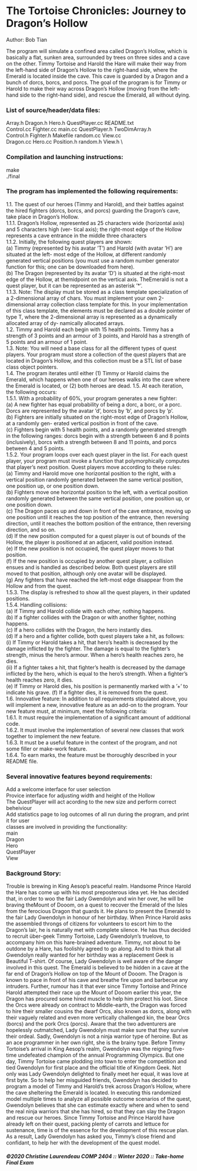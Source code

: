 # The Tortoise Chronicles: Journey to Dragon’s Hollow

Author: Bob Tian

The program will simulate a confined area called Dragon’s Hollow, which is basically a flat, sunken area,
surrounded by trees on three sides and a cave on the other. Timmy Tortoise and Harold the Hare will make
their way from the left-hand side of Dragon’s Hollow to the right-hand side, where the Emerald is located
inside the cave. This cave is guarded by a Dragon and a bunch of dorcs, borcs, and porcs.
The goal of the program is for Timmy or Harold to make their way across Dragon’s Hollow (moving from
the left-hand side to the right-hand side), and rescue the Emerald, all without dying.

### List of source/header/data files:

Array.h     Dragon.h    Hero.h      QuestPlayer.cc  README.txt \
Control.cc  Fighter.cc  main.cc     QuestPlayer.h   TwoDimArray.h \
Control.h   Fighter.h   Makefile    random.cc       View.cc \
Dragon.cc   Hero.cc     Position.h  random.h        View.h \


### Compilation and launching instructions:
make \
./final


### The program has implemented the following requirements:
1.1. The quest of our heroes (Timmy and Harold), and their battles against the hired fighters (dorcs, borcs,
and porcs) guarding the Dragon’s cave, take place in Dragon’s Hollow. \
1.1.1. Dragon’s Hollow, represented as 25 characters wide (horizontal axis) and 5 characters high (ver-
tical axis); the right-most edge of the Hollow represents a cave entrance in the middle three
characters \
1.1.2. Initially, the following quest players are shown:\
(a) Timmy (represented by his avatar ’T’) and Harold (with avatar ’H’) are situated at the left-
most edge of the Hollow, at different randomly generated vertical positions (you must use a
random number generator function for this; one can be downloaded from here).\
(b) The Dragon (represented by its avatar ’D’) is situated at the right-most edge of the Hollow, at
themidpoint on the vertical axis. TheEmerald is not a quest player, but it can be represented
as an asterisk ’*’.\
1.1.3. Note: The display must be stored as a class template specialization of a 2-dimensional array of
chars. You must implement your own 2-dimensional array collection class template for this. In
your implementation of this class template, the elements must be declared as a double pointer
of type T, where the 2-dimensional array is represented as a dynamically allocated array of dy-
namically allocated arrays.\
1.2. Timmy and Harold each begin with 15 health points. Timmy has a strength of 3 points and an armour
of 3 points, and Harold has a strength of 5 points and an armour of 1 point.\
1.3. Note: You will need a base class for all the different types of quest players. Your program must store
a collection of the quest players that are located in Dragon’s Hollow, and this collection must be a
STL list of base class object pointers.\
1.4. The program iterates until either (1) Timmy or Harold claims the Emerald, which happens when one
of our heroes walks into the cave where the Emerald is located, or (2) both heroes are dead.
1.5. At each iteration, the following occurs:\
1.5.1. With a probability of 60%, your program generates a new fighter:\
(a) A new fighter has equal probability of being a dorc, a borc, or a porc. Dorcs are represented
by the avatar ’d’, borcs by ’b’, and porcs by ’p’.\
(b) Fighters are initially situated on the right-most edge of Dragon’s Hollow, at a randomly gen-
erated vertical position in front of the cave.\
(c) Fighters begin with 5 health points, and a randomly generated strength in the following
ranges: dorcs begin with a strength between 6 and 8 points (inclusively), borcs with a strength
between 8 and 11 points, and porcs between 4 and 5 points.\
1.5.2. Your program loops over each quest player in the list. For each quest player, your program must
invoke a function that polymorphically computes that player’s next position. Quest players
move according to these rules:\
(a) Timmy and Harold move one horizontal position to the right, with a vertical position randomly
generated between the same vertical position, one position up, or one position down.\
(b) Fighters move one horizontal position to the left, with a vertical position randomly generated
between the same vertical position, one position up, or one position down.\
(c) The Dragon paces up and down in front of the cave entrance, moving up one position until it
reaches the top position of the entrance, then reversing direction, until it reaches the bottom
position of the entrance, then reversing direction, and so on.\
(d) If the new position computed for a quest player is out of bounds of the Hollow, the player is
positioned at an adjacent, valid position instead.\
(e) If the new position is not occupied, the quest player moves to that position.\
(f) If the new position is occupied by another quest player, a collision ensues and is handled
as described below. Both quest players are still moved to that position, although only one
avatar will be displayed.\
(g) Any fighters that have reached the left-most edge disappear from the Hollow and from the
quest.\
1.5.3. The display is refreshed to show all the quest players, in their updated positions.\
1.5.4. Handling collisions:\
(a) If Timmy and Harold collide with each other, nothing happens.\
(b) If a fighter collides with the Dragon or with another fighter, nothing happens.\
(c) If a hero collides with the Dragon, the hero instantly dies.\
(d) If a hero and a fighter collide, both quest players take a hit, as follows:\
(i) If Timmy or Harold takes a hit, that hero’s health is decreased by the damage inflicted by
the fighter. The damage is equal to the fighter’s strength, minus the hero’s armour. When
a hero’s health reaches zero, he dies.\
(ii) If a fighter takes a hit, that fighter’s health is decreased by the damage inflicted by the
hero, which is equal to the hero’s strength. When a fighter’s health reaches zero, it dies.\
(e) If Timmy or Harold dies, his position is permanently marked with a ’+’ to indicate his grave.
(f) If a fighter dies, it is removed from the quest.\
1.6. Innovative feature: In addition to all requirements stipulated above, you will implement a new,
innovative feature as an add-on to the program. Your new feature must, at minimum, meet the
following criteria:\
1.6.1. It must require the implementation of a significant amount of additional code.\
1.6.2. It must involve the implementation of several new classes that work together to implement the
new feature.\
1.6.3. It must be a useful feature in the context of the program, and not some filler or make-work
feature.\
1.6.4. To earn marks, the feature must be thoroughly described in your README file.

### Several innovative features beyond requirements:
Add a welcome interface for user selection\
Provice interface for adjusting width and height of the Hollow\
The QuestPlayer will act acording to the new size and perform correct beheiviour\
Add statistics page to log outcomes of all run during the program, and print it for user\
classes are involved in providing the functionality:\
main\
Dragon\
Hero\
QuestPlayer\
View

### Background Story:
Trouble is brewing in King Aesop’s peaceful realm. Handsome Prince Harold the Hare has come up with
his most preposterous idea yet. He has decided that, in order to woo the fair Lady Gwendolyn and win her
over, he will be braving theMount of Dooom, on a quest to recover the Emerald of the Isles from the
ferocious Dragon that guards it. He plans to present the Emerald to the fair Lady Gwendolyn in honour
of her birthday. When Prince Harold asks the assembled throngs of citizens for volunteers to escort him
to the Dragon’s lair, he is naturally met with complete silence. He has thus decided to recruit über-geek
Timmy Tortoise, Lady Gwendolyn’s truelove, to accompany him on this hare-brained adventure. Timmy,
not about to be outdone by a Hare, has foolishly agreed to go along. And to think that all Gwendolyn really
wanted for her birthday was a replacement Geek is Beautiful T-shirt.
Of course, Lady Gwendolyn is well aware of the danger involved in this quest. The Emerald is believed
to be hidden in a cave at the far end of Dragon’s Hollow on top of the Mount of Dooom. The Dragon
is known to pace in front of his cave and breathe fire upon and barbecue any intruders. Further, rumour
has it that ever since Timmy Tortoise and Prince Harold attempted their race up the Mount of Dooom
earlier this year, the Dragon has procured some hired muscle to help him protect his loot. Since the Orcs
were already on contract to Middle-earth, the Dragon was forced to hire their smaller cousins the dwarf
Orcs, also known as dorcs, along with their vaguely related and even more vertically challenged kin, the
bear Orcs (borcs) and the pork Orcs (porcs). Aware that the two adventurers are hopelessly outmatched,
Lady Gwendolyn must make sure that they survive their ordeal.
Sadly, Gwendolyn is not a ninja warrior type of heroine. But as an ace programmer in her own right, she
is the brainy type. Before Timmy Tortoise’s arrival in King Aesop’s realm, Gwendolyn was the reigning
five-time undefeated champion of the annual Programming Olympics. But one day, Timmy Tortoise came
plodding into town to enter the competition and tied Gwendolyn for first place and the official title of
Kingdom Geek. Not only was Lady Gwendolyn delighted to finally meet her equal, it was love at first byte.
So to help her misguided friends, Gwendolyn has decided to program a model of Timmy and Harold’s trek
across Dragon’s Hollow, where the cave sheltering the Emerald is located. In executing this randomized
model multiple times to analyze all possible outcome scenarios of the quest, Gwendolyn believes that she
can estimate exactly where and when to send the real ninja warriors that she has hired, so that they can
slay the Dragon and rescue our heroes. Since Timmy Tortoise and Prince Harold have already left on their
quest, packing plenty of carrots and lettuce for sustenance, time is of the essence for the development of
this rescue plan. As a result, Lady Gwendolyn has asked you, Timmy’s close friend and confidant, to help
her with the development of the quest model.

##### ©2020 Christine Laurendeau COMP 2404 :: Winter 2020 :: Take-home Final Exam 
